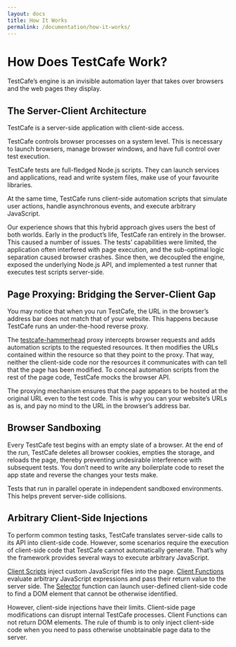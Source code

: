 ```yaml
---
layout: docs
title: How It Works
permalink: /documentation/how-it-works/
---
```

# How Does TestCafe Work?

TestCafe’s engine is an invisible automation layer that takes over browsers and the web pages they display.

## The Server-Client Architecture

TestCafe is a server-side application with client-side access. 

TestCafe controls browser processes on a system level. This is necessary to launch browsers, manage browser windows, and have full control over test execution.

TestCafe tests are full-fledged Node.js scripts. They can launch services and applications, read and write system files, make use of your favourite libraries.

At the same time, TestCafe runs client-side automation scripts that simulate user actions, handle asynchronous events, and execute arbitrary JavaScript.

Our experience shows that this hybrid approach gives users the best of both worlds. Early in the product’s life, TestCafe ran entirely in the browser. This caused a number of issues. The tests’ capabilities were limited, the application often interfered with page execution, and the sub-optimal logic separation caused browser crashes. Since then, we decoupled the engine, exposed the underlying Node.js API, and implemented a test runner that executes test scripts server-side.

## Page Proxying: Bridging the Server-Client Gap

You may notice that when you run TestCafe, the URL in the browser’s address bar does not match that of your website. This happens because TestCafe runs an under-the-hood reverse proxy.

The [testcafe-hammerhead](https://github.com/DevExpress/testcafe-hammerhead) proxy intercepts browser requests and adds automation scripts to the requested resources. It then modifies the URLs contained within the resource so that they point to the proxy. That way, neither the client-side code nor the resources it communicates with can tell that the page has been modified. To conceal automation scripts from the rest of the page code, TestCafe mocks the browser API.

The proxying mechanism ensures that the page appears to be hosted at the original URL even to the test code. This is why you can  your website’s URLs as is, and pay no mind to the URL in the browser’s address bar.

## Browser Sandboxing

Every TestCafe test begins with an empty slate of a browser. At the end of the run, TestCafe deletes all browser cookies, empties the storage, and reloads the page, thereby preventing undesirable interference with subsequent tests. You don’t need to write any boilerplate code to reset the app state and reverse the changes your tests make.

Tests that run in parallel operate in independent sandboxed environments. This helps prevent server-side collisions.

## Arbitrary Client-Side Injections

To perform common testing tasks, TestCafe translates server-side calls to its API into client-side code. However, some scenarios require the execution of client-side code that TestCafe cannot automatically generate. That’s why the framework provides several ways to execute arbitrary JavaScript.

[Client Scripts](/../guides/advanced-guides/inject-client-scripts.md) inject custom JavaScript files into the page.
[Client Functions](../guides/basic-guides/obtain-client-side-info.md) evaluate arbitrary JavaScript expressions and pass their return value to the server side.
The [Selector](../guides/basic-guides/select-page-elements.md) function can launch user-defined client-side code to find a DOM element that cannot be otherwise identified.

However, client-side injections have their limits. Client-side page modifications can disrupt internal TestCafe processes. Client Functions can not return DOM elements. The rule of thumb is to only inject client-side code when you need to pass otherwise unobtainable page data to the server.
